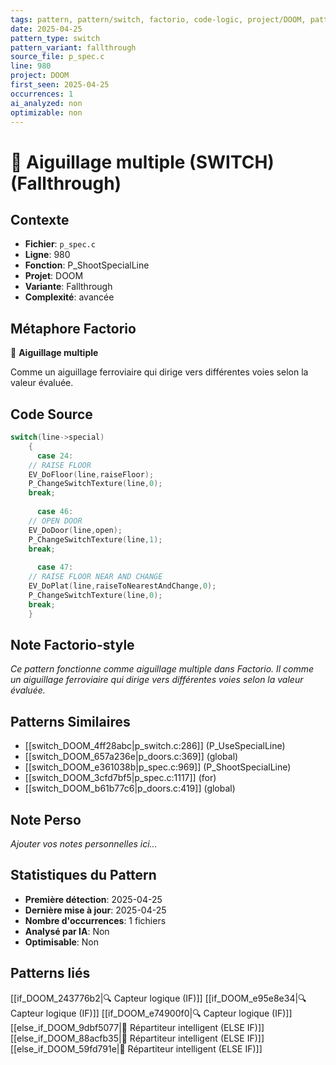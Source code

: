 ```yaml
---
tags: pattern, pattern/switch, factorio, code-logic, project/DOOM, pattern/variant/fallthrough
date: 2025-04-25
pattern_type: switch
pattern_variant: fallthrough
source_file: p_spec.c
line: 980
project: DOOM
first_seen: 2025-04-25
occurrences: 1
ai_analyzed: non
optimizable: non
---
```


# 🔀 Aiguillage multiple (SWITCH) (Fallthrough)

## Contexte
- **Fichier**: `p_spec.c`
- **Ligne**: 980
- **Fonction**: P_ShootSpecialLine
- **Projet**: DOOM
- **Variante**: Fallthrough
- **Complexité**: avancée

## Métaphore Factorio
🔀 **Aiguillage multiple**

Comme un aiguillage ferroviaire qui dirige vers différentes voies selon la valeur évaluée.

## Code Source
```c
switch(line->special)
    {
      case 24:
	// RAISE FLOOR
	EV_DoFloor(line,raiseFloor);
	P_ChangeSwitchTexture(line,0);
	break;
	
      case 46:
	// OPEN DOOR
	EV_DoDoor(line,open);
	P_ChangeSwitchTexture(line,1);
	break;
	
      case 47:
	// RAISE FLOOR NEAR AND CHANGE
	EV_DoPlat(line,raiseToNearestAndChange,0);
	P_ChangeSwitchTexture(line,0);
	break;
    }
```

## Note Factorio-style
*Ce pattern fonctionne comme aiguillage multiple dans Factorio. Il comme un aiguillage ferroviaire qui dirige vers différentes voies selon la valeur évaluée.*

## Patterns Similaires
- [[switch_DOOM_4ff28abc|p_switch.c:286]] (P_UseSpecialLine)
- [[switch_DOOM_657a236e|p_doors.c:369]] (global)
- [[switch_DOOM_e361038b|p_spec.c:969]] (P_ShootSpecialLine)
- [[switch_DOOM_3cfd7bf5|p_spec.c:1117]] (for)
- [[switch_DOOM_b61b77c6|p_doors.c:419]] (global)

## Note Perso
*Ajouter vos notes personnelles ici...*

## Statistiques du Pattern
- **Première détection**: 2025-04-25
- **Dernière mise à jour**: 2025-04-25
- **Nombre d'occurrences**: 1 fichiers
- **Analysé par IA**: Non
- **Optimisable**: Non

## Patterns liés
[[if_DOOM_243776b2|🔍 Capteur logique (IF)]]
[[if_DOOM_e95e8e34|🔍 Capteur logique (IF)]]
[[if_DOOM_e74900f0|🔍 Capteur logique (IF)]]
[[else_if_DOOM_9dbf5077|🔄 Répartiteur intelligent (ELSE IF)]]
[[else_if_DOOM_88acfb35|🔄 Répartiteur intelligent (ELSE IF)]]
[[else_if_DOOM_59fd791e|🔄 Répartiteur intelligent (ELSE IF)]]
